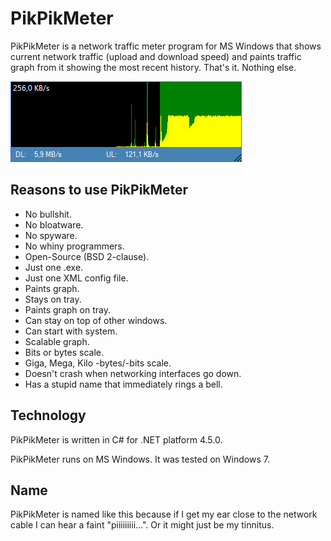 PikPikMeter
===========

PikPikMeter is a network traffic meter program for MS Windows that shows
current network traffic (upload and download speed) and paints traffic
graph from it showing the most recent history. That's it. Nothing else.

![Screenshot](screen1.jpg)

Reasons to use PikPikMeter
--------------------------

* No bullshit.
* No bloatware.
* No spyware.
* No whiny programmers.
* Open-Source (BSD 2-clause).
* Just one .exe.
* Just one XML config file.
* Paints graph.
* Stays on tray.
* Paints graph on tray.
* Can stay on top of other windows.
* Can start with system.
* Scalable graph.
* Bits or bytes scale.
* Giga, Mega, Kilo -bytes/-bits scale.
* Doesn't crash when networking interfaces go down.
* Has a stupid name that immediately rings a bell.

Technology
----------

PikPikMeter is written in C# for .NET platform 4.5.0.

PikPikMeter runs on MS Windows. It was tested on Windows 7.

Name
----

PikPikMeter is named like this because if I get my ear close to the
network cable I can hear a faint "piiiiiiiii...". Or it might just
be my tinnitus.
